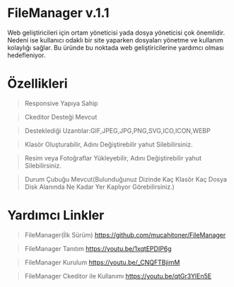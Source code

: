 # FileManager v.1.1

Web geliştiricileri için ortam yöneticisi yada dosya yöneticisi çok önemlidir. Nedeni ise kullanıcı odaklı bir site yaparken dosyaları yönetme ve kullanım kolaylığı sağlar. Bu üründe bu noktada web geliştiricilerine yardımcı olması hedefleniyor.

# Özellikleri

>Responsive Yapıya Sahip

>Ckeditor Desteği Mevcut

>Desteklediği Uzantılar:GIF,JPEG,JPG,PNG,SVG,ICO,ICON,WEBP

>Klasör Oluşturabilir, Adını Değiştirebilir yahut Silebilirsiniz.

>Resim veya Fotoğraflar Yükleyebilir, Adını Değiştirebilir yahut Silebilirsiniz.

>Durum Çubuğu Mevcut(Bulunduğunuz Dizinde Kaç Klasör Kaç Dosya Disk Alanında Ne Kadar Yer Kaplıyor Görebilirsiniz.)

# Yardımcı Linkler

>FileManager(İlk Sürüm)
https://github.com/mucahitoner/FileManager

>FileManager Tanıtım
https://youtu.be/1xqtEPDIP6g

>FileManager Kurulum
https://youtu.be/_CNQFTBjimM

>FileManager Ckeditor ile Kullanımı
https://youtu.be/qtGr3YlEn5E

